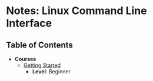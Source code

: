 # Notes: Linux Command Line Interface

## Table of Contents
* **Courses**
  * [Getting Started](./getting-started)
    * **Level**: Beginner
